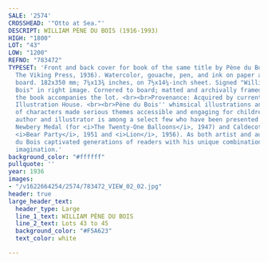 ```yaml
---
SALE: '2574'
CROSSHEAD: '"Otto at Sea."'
DESCRIPT: WILLIAM PÈNE DU BOIS (1916-1993)
HIGH: "1800"
LOT: "43"
LOW: "1200"
REFNO: "783472"
TYPESET: 'Front and back cover for book of the same title by Pène du Bois (New York:
  The Viking Press, 1936). Watercolor, gouache, pen, and ink on paper adhered to larger
  board. 182x350 mm; 7¼x13¾ inches, on 7½x14¼-inch sheet. Signed "William Pène du
  Bois" in right image. Cornered to board; matted and archivally framed. A copy of
  the book accompanies the lot. <br><br>Provenance: Acquired by current owner from
  Illustration House. <br><br>Pène du Bois'' whimsical illustrations and beloved cast
  of characters made serious themes accessible and engaging for children. The American
  author and illustrator is among a select few who have been presented with both a
  Newbery Medal (for <i>The Twenty-One Balloons</i>, 1947) and Caldecott Honors (for
  <i>Bear Party</i>, 1951 and <i>Lion</i>, 1956). As both artist and author, Pène
  du Bois captivated generations of readers with his unique combination of humor and
  imagination.'
background_color: "#ffffff"
pullquote: ''
year: 1936
images:
- "/v1622664254/2574/783472_VIEW_02_02.jpg"
header: true
large_header_text:
  header_type: Large
  line_1_text: WILLIAM PÈNE DU BOIS
  line_2_text: Lots 43 to 45
  background_color: "#F5A623"
  text_color: white

---
```

